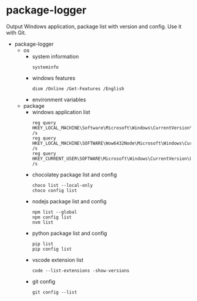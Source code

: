 # package-logger

Output Windows application, package list with version and config.
Use it with Git.

- package-logger
  - os
    - system information  
      ```
      systeminfo
      ```
    - windows features
      ```
      dism /Online /Get-Features /English
      ```
    - environment variables
  - package
    - windows application list  
      ```
      reg query HKEY_LOCAL_MACHINE\Software\Microsoft\Windows\CurrentVersion\Uninstall /s
      reg query HKEY_LOCAL_MACHINE\SOFTWARE\Wow6432Node\Microsoft\Windows\CurrentVersion\Uninstall /s
      reg query HKEY_CURRENT_USER\SOFTWARE\Microsoft\Windows\CurrentVersion\Uninstall /s
      ```
    - chocolatey package list and config
      ```
      choco list --local-only
      choco config list
      ```
    - nodejs package list and config
      ```
      npm list --global
      npm config list
      nvm list
      ```
    - python package list and config
      ```
      pip list
      pip config list
      ```
    - vscode extension list  
      ```
      code --list-extensions -show-versions
      ```
    - git config
      ```
      git config --list
      ```
